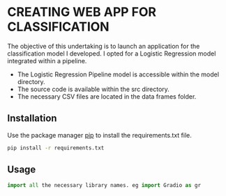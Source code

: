 # CREATING WEB APP FOR CLASSIFICATION

The objective of this undertaking is to launch an application for the classification model I developed. I opted for a Logistic Regression model integrated within a pipeline.

- The Logistic Regression Pipeline model is accessible within the model directory.
- The source code is available within the src directory.
- The necessary CSV files are located in the data frames folder.

## Installation

Use the package manager [pip](https://pip.pypa.io/en/stable/) to install the requirements.txt file.

```bash
pip install -r requirements.txt
```

## Usage

```python
import all the necessary library names. eg import Gradio as gr
```
